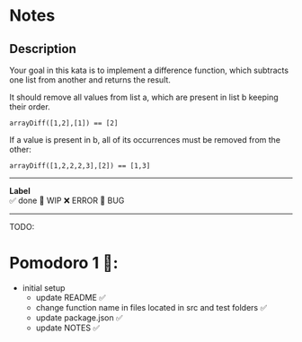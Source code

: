 # Notes

## Description

Your goal in this kata is to implement a difference function, which subtracts one list from another and returns the result.

It should remove all values from list a, which are present in list b keeping their order.

```
arrayDiff([1,2],[1]) == [2]
```

If a value is present in b, all of its occurrences must be removed from the other:

```
arrayDiff([1,2,2,2,3],[2]) == [1,3]
```



---

**Label**  
✅ done 🚧 WIP ❌ ERROR 🐛 BUG 

---

TODO:

# Pomodoro 1 🍅:
- initial setup
    - update README ✅
    - change function name in files located in src and test folders ✅
    - update package.json ✅
    - update NOTES ✅

